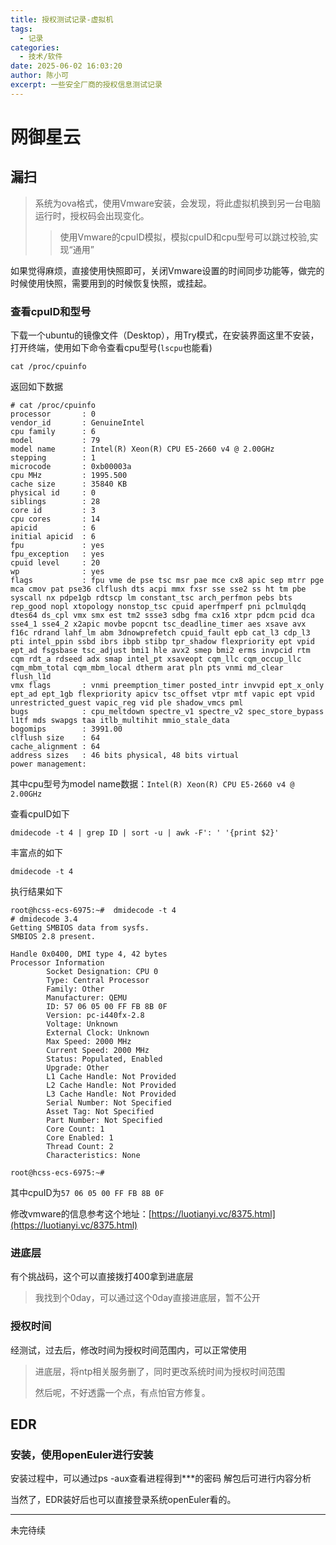 ```yaml
---
title: 授权测试记录-虚拟机
tags:
  - 记录
categories:
  - 技术/软件
date: 2025-06-02 16:03:20
author: 陈小可
excerpt: 一些安全厂商的授权信息测试记录
---
```


# 网御星云
## 漏扫
> 系统为ova格式，使用Vmware安装，会发现，将此虚拟机换到另一台电脑运行时，授权码会出现变化。
>> 使用Vmware的cpuID模拟，模拟cpuID和cpu型号可以跳过校验,实现“通用”

如果觉得麻烦，直接使用快照即可，关闭Vmware设置的时间同步功能等，做完的时候使用快照，需要用到的时候恢复快照，或挂起。

### 查看cpuID和型号
下载一个ubuntu的镜像文件（Desktop），用Try模式，在安装界面这里不安装，打开终端，使用如下命令查看cpu型号(`lscpu`也能看)
```shell
cat /proc/cpuinfo
```
返回如下数据
```text
# cat /proc/cpuinfo 
processor       : 0
vendor_id       : GenuineIntel
cpu family      : 6
model           : 79
model name      : Intel(R) Xeon(R) CPU E5-2660 v4 @ 2.00GHz
stepping        : 1
microcode       : 0xb00003a
cpu MHz         : 1995.500
cache size      : 35840 KB
physical id     : 0
siblings        : 28
core id         : 3
cpu cores       : 14
apicid          : 6
initial apicid  : 6
fpu             : yes
fpu_exception   : yes
cpuid level     : 20
wp              : yes
flags           : fpu vme de pse tsc msr pae mce cx8 apic sep mtrr pge mca cmov pat pse36 clflush dts acpi mmx fxsr sse sse2 ss ht tm pbe syscall nx pdpe1gb rdtscp lm constant_tsc arch_perfmon pebs bts rep_good nopl xtopology nonstop_tsc cpuid aperfmperf pni pclmulqdq dtes64 ds_cpl vmx smx est tm2 ssse3 sdbg fma cx16 xtpr pdcm pcid dca sse4_1 sse4_2 x2apic movbe popcnt tsc_deadline_timer aes xsave avx f16c rdrand lahf_lm abm 3dnowprefetch cpuid_fault epb cat_l3 cdp_l3 pti intel_ppin ssbd ibrs ibpb stibp tpr_shadow flexpriority ept vpid ept_ad fsgsbase tsc_adjust bmi1 hle avx2 smep bmi2 erms invpcid rtm cqm rdt_a rdseed adx smap intel_pt xsaveopt cqm_llc cqm_occup_llc cqm_mbm_total cqm_mbm_local dtherm arat pln pts vnmi md_clear flush_l1d
vmx flags       : vnmi preemption_timer posted_intr invvpid ept_x_only ept_ad ept_1gb flexpriority apicv tsc_offset vtpr mtf vapic ept vpid unrestricted_guest vapic_reg vid ple shadow_vmcs pml
bugs            : cpu_meltdown spectre_v1 spectre_v2 spec_store_bypass l1tf mds swapgs taa itlb_multihit mmio_stale_data
bogomips        : 3991.00
clflush size    : 64
cache_alignment : 64
address sizes   : 46 bits physical, 48 bits virtual
power management:
```
其中cpu型号为model name数据：`Intel(R) Xeon(R) CPU E5-2660 v4 @ 2.00GHz`

查看cpuID如下
```shell
dmidecode -t 4 | grep ID | sort -u | awk -F': ' '{print $2}'
```
丰富点的如下
```shell
dmidecode -t 4 
```
执行结果如下
```text
root@hcss-ecs-6975:~#  dmidecode -t 4 
# dmidecode 3.4
Getting SMBIOS data from sysfs.
SMBIOS 2.8 present.

Handle 0x0400, DMI type 4, 42 bytes
Processor Information
        Socket Designation: CPU 0
        Type: Central Processor
        Family: Other
        Manufacturer: QEMU
        ID: 57 06 05 00 FF FB 8B 0F
        Version: pc-i440fx-2.8
        Voltage: Unknown
        External Clock: Unknown
        Max Speed: 2000 MHz
        Current Speed: 2000 MHz
        Status: Populated, Enabled
        Upgrade: Other
        L1 Cache Handle: Not Provided
        L2 Cache Handle: Not Provided
        L3 Cache Handle: Not Provided
        Serial Number: Not Specified
        Asset Tag: Not Specified
        Part Number: Not Specified
        Core Count: 1
        Core Enabled: 1
        Thread Count: 2
        Characteristics: None

root@hcss-ecs-6975:~# 
```
其中cpuID为`57 06 05 00 FF FB 8B 0F`

修改vmware的信息参考这个地址：[https://luotianyi.vc/8375.html](https://luotianyi.vc/8375.html)

### 进底层
有个挑战码，这个可以直接拨打400拿到进底层
> 我找到个0day，可以通过这个0day直接进底层，暂不公开

### 授权时间
经测试，过去后，修改时间为授权时间范围内，可以正常使用
> 进底层，将ntp相关服务删了，同时更改系统时间为授权时间范围
> 
> 然后呢，不好透露一个点，有点怕官方修复。

## EDR
### 安装，使用openEuler进行安装
安装过程中，可以通过ps -aux查看进程得到***的密码
解包后可进行内容分析

当然了，EDR装好后也可以直接登录系统openEuler看的。

---

未完待续
